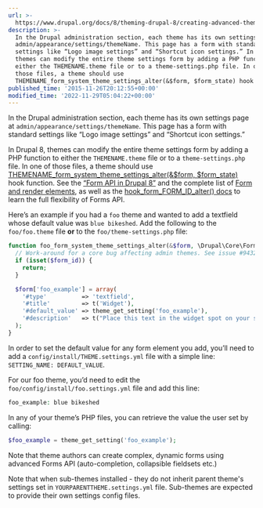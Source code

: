 ```yaml
---
url: >-
  https://www.drupal.org/docs/8/theming-drupal-8/creating-advanced-theme-settings
description: >-
  In the Drupal administration section, each theme has its own settings page at
  admin/appearance/settings/themeName. This page has a form with standard
  settings like “Logo image settings” and “Shortcut icon settings.” In Drupal 8,
  themes can modify the entire theme settings form by adding a PHP function to
  either the THEMENAME.theme file or to a theme-settings.php file. In one of
  those files, a theme should use
  THEMENAME_form_system_theme_settings_alter(&$form, $form_state) hook function.
published_time: '2015-11-26T20:12:55+00:00'
modified_time: '2022-11-29T05:04:22+00:00'
---
```

In the Drupal administration section, each theme has its own settings page at `admin/appearance/settings/themeName`. This page has a form with standard settings like “Logo image settings” and “Shortcut icon settings.”

In Drupal 8, themes can modify the entire theme settings form by adding a PHP function to either the `THEMENAME.theme` file or to a `theme-settings.php` file. In one of those files, a theme should use [THEMENAME\_form\_system\_theme\_settings\_alter(&$form, $form\_state)](https://api.drupal.org/api/drupal/core!lib!Drupal!Core!Render!theme.api.php/function/hook%5Fform%5Fsystem%5Ftheme%5Fsettings%5Falter/8) hook function. See the [“Form API in Drupal 8”](https://www.drupal.org/node/2117411) and the complete list of [Form and render elements](https://api.drupal.org/api/drupal/elements/8), as well as the [hook\_form\_FORM\_ID\_alter() docs](https://api.drupal.org/api/drupal/core!lib!Drupal!Core!Form!form.api.php/function/hook%5Fform%5FFORM%5FID%5Falter/8) to learn the full flexibility of Forms API.

Here’s an example if you had a `foo` theme and wanted to add a textfield whose default value was `blue bikeshed`. Add the following to the `foo/foo.theme` file **or** to the `foo/theme-settings.php` file:

```php
function foo_form_system_theme_settings_alter(&$form, \Drupal\Core\Form\FormStateInterface $form_state, $form_id = NULL) {
  // Work-around for a core bug affecting admin themes. See issue #943212.
  if (isset($form_id)) {
    return;
  }

  $form['foo_example'] = array(
    '#type'          => 'textfield',
    '#title'         => t('Widget'),
    '#default_value' => theme_get_setting('foo_example'),
    '#description'   => t("Place this text in the widget spot on your site."),
  );
}

```

In order to set the default value for any form element you add, you’ll need to add a `config/install/THEME.settings.yml` file with a simple line: `SETTING_NAME: DEFAULT_VALUE`.

For our foo theme, you’d need to edit the `foo/config/install/foo.settings.yml` file and add this line:

```php
foo_example: blue bikeshed

```

In any of your theme’s PHP files, you can retrieve the value the user set by calling:

```php
$foo_example = theme_get_setting('foo_example');

```

Note that theme authors can create complex, dynamic forms using advanced Forms API (auto-completion, collapsible fieldsets etc.)

Note that when sub-themes installed - they do not inherit parent theme's settings set in `YOURPARENTTHEME.settings.yml` file. Sub-themes are expected to provide their own settings config files.